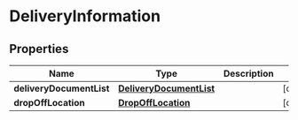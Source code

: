 # DeliveryInformation

## Properties
Name | Type | Description | Notes
------------ | ------------- | ------------- | -------------
**deliveryDocumentList** | [**DeliveryDocumentList**](DeliveryDocumentList.md) |  |  [optional]
**dropOffLocation** | [**DropOffLocation**](DropOffLocation.md) |  |  [optional]
